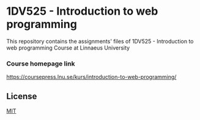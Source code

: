 #  1DV525 - Introduction to web programming

This repository contains the assignments' files of 1DV525 - Introduction to web programming Course at Linnaeus University


### Course homepage link

https://coursepress.lnu.se/kurs/introduction-to-web-programming/
## License
[MIT](https://choosealicense.com/licenses/mit/)
